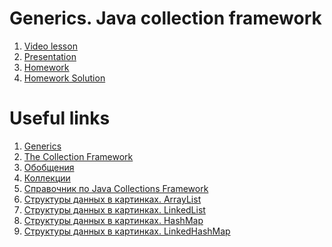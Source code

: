 # Generics. Java collection framework

1. [Video lesson]()
2. [Presentation](lesson04.pptx)
3. [Homework](https://classroom.github.com/a/dhylw07g)
4. [Homework Solution]()

# Useful links

1. [Generics](https://dev.java/learn/generics)
2. [The Collection Framework](https://dev.java/learn/the-collections-framework)
3. [Обобщения](https://www.youtube.com/watch?v=HFs_ZPNkdjo)
4. [Коллекции](https://www.youtube.com/watch?v=QstdVe6cSbo)
5. [Справочник по Java Collections Framework](https://habr.com/ru/post/237043/)
6. [Структуры данных в картинках. ArrayList](https://habr.com/ru/post/128269/)
7. [Структуры данных в картинках. LinkedList](https://habr.com/ru/post/127864/)
8. [Структуры данных в картинках. HashMap](https://habr.com/ru/post/128017/)
9. [Структуры данных в картинках. LinkedHashMap](https://habr.com/ru/post/129037/)
